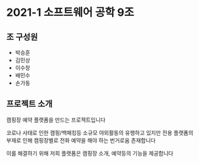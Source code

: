 # 2021-1 소프트웨어 공학 9조

## 조 구성원

- 박승훈
- 김민상
- 이수창
- 배민수
- 손가동

## 프로젝트 소개

캠핑장 예약 플랫폼을 만드는 프로젝트입니다

코로나 사태로 인한 캠핑/백패킹등 소규모 야외활동의 유행하고 있지만
전용 플랫폼의 부재로 인해 캠핑장별로 전화 예약을 해야 하는 번거로움 존재합니다
 
이를 해결하기 위해 저희 플랫폼은
캠핑장 소개, 예약등의 기능을 제공합니다
